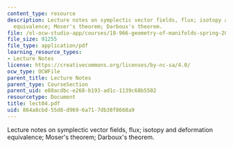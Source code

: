 ```yaml
---
content_type: resource
description: Lecture notes on symplectic vector fields, flux; isotopy and deformation
  equivalence; Moser's theorem; Darboux's theorem.
file: /ol-ocw-studio-app/courses/18-966-geometry-of-manifolds-spring-2007/864a8cbd55d8d9696a717db38f8668a9_lect04.pdf
file_size: 91255
file_type: application/pdf
learning_resource_types:
- Lecture Notes
license: https://creativecommons.org/licenses/by-nc-sa/4.0/
ocw_type: OCWFile
parent_title: Lecture Notes
parent_type: CourseSection
parent_uid: e88acdbc-e268-b193-ad1c-1139c68b5502
resourcetype: Document
title: lect04.pdf
uid: 864a8cbd-55d8-d969-6a71-7db38f8668a9
---
```

Lecture notes on symplectic vector fields, flux; isotopy and deformation equivalence; Moser's theorem; Darboux's theorem.